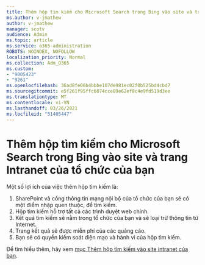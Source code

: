 ```yaml
---
title: Thêm hộp tìm kiếm cho Microsoft Search trong Bing vào site và trang Intranet của tổ chức của bạn
ms.author: v-jmathew
author: v-jmathew
manager: scotv
audience: Admin
ms.topic: article
ms.service: o365-administration
ROBOTS: NOINDEX, NOFOLLOW
localization_priority: Normal
ms.collection: Adm_O365
ms.custom:
- "9005423"
- "9261"
ms.openlocfilehash: 36ad8fe06b4bbbe107de981ec02f0b525bd4cbd7
ms.sourcegitcommit: e5f261f95ffc6074cce89e62ef8c4e9fd519d3ee
ms.translationtype: MT
ms.contentlocale: vi-VN
ms.lasthandoff: 03/26/2021
ms.locfileid: "51405447"
---
```

# <a name="add-a-search-box-for-microsoft-search-in-bing-to-your-organizations-intranet-sites-and-pages"></a>Thêm hộp tìm kiếm cho Microsoft Search trong Bing vào site và trang Intranet của tổ chức của bạn

Một số lợi ích của việc thêm hộp tìm kiếm là:

1. SharePoint và cổng thông tin mạng nội bộ của tổ chức của bạn sẽ có một điểm nhập quen thuộc, để tìm kiếm.
2. Hộp tìm kiếm hỗ trợ tất cả các trình duyệt web chính.
3. Kết quả tìm kiếm sẽ nằm trong tổ chức của bạn và sẽ loại trừ thông tin từ Internet.
4. Trang kết quả sẽ được miễn phí của các quảng cáo.
5. Bạn sẽ có quyền kiểm soát diện mạo và hành vi của hộp tìm kiếm.

Để tìm hiểu thêm, hãy xem [mục Thêm hộp tìm kiếm vào site intranet của bạn](https://go.microsoft.com/fwlink/?linkid=2151387).
